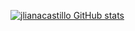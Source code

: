 [![jlianacastillo GitHub stats](https://github-readme-stats.vercel.app/api?username=jlianacastillo)](https://github.com/jlianacastillo/github-readme-stats)

